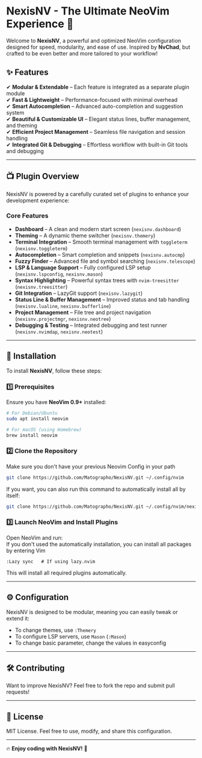 # NexisNV - The Ultimate NeoVim Experience 🚀

Welcome to **NexisNV**, a powerful and optimized NeoVim configuration designed for speed, modularity, and ease of use. Inspired by **NvChad**, but crafted to be even better and more tailored to your workflow!  

## ✨ Features  

✔ **Modular & Extendable** – Each feature is integrated as a separate plugin module  
✔ **Fast & Lightweight** – Performance-focused with minimal overhead  
✔ **Smart Autocompletion** – Advanced auto-completion and suggestion system  
✔ **Beautiful & Customizable UI** – Elegant status lines, buffer management, and theming  
✔ **Efficient Project Management** – Seamless file navigation and session handling  
✔ **Integrated Git & Debugging** – Effortless workflow with built-in Git tools and debugging  

---

## 📺 Plugin Overview  

NexisNV is powered by a carefully curated set of plugins to enhance your development experience:  

### Core Features  
- **Dashboard** – A clean and modern start screen (`nexisnv.dashboard`)  
- **Theming** – A dynamic theme switcher (`nexisnv.themery`)  
- **Terminal Integration** – Smooth terminal management with `toggleterm` (`nexisnv.toggleterm`)  
- **Autocompletion** – Smart completion and snippets (`nexisnv.autocmp`)  
- **Fuzzy Finder** – Advanced file and symbol searching (`nexisnv.telescope`)  
- **LSP & Language Support** – Fully configured LSP setup (`nexisnv.lspconfig`, `nexisnv.mason`)  
- **Syntax Highlighting** – Powerful syntax trees with `nvim-treesitter` (`nexisnv.treesitter`)  
- **Git Integration** – LazyGit support (`nexisnv.lazygit`)  
- **Status Line & Buffer Management** – Improved status and tab handling (`nexisnv.lualine`, `nexisnv.bufferline`)  
- **Project Management** – File tree and project navigation (`nexisnv.projectmgr`, `nexisnv.neotree`)  
- **Debugging & Testing** – Integrated debugging and test runner (`nexisnv.nvimdap`, `nexisnv.neotest`)  

---

## 🚀 Installation  

To install **NexisNV**, follow these steps:  

### 1️⃣ Prerequisites  

Ensure you have **NeoVim 0.9+** installed:  

```sh
# For Debian/Ubuntu
sudo apt install neovim

# For macOS (using Homebrew)
brew install neovim
```

### 2️⃣ Clone the Repository  
Make sure you don't have your previous Neovim Config in your path
```sh
git clone https://github.com/Matographo/NexisNV.git ~/.config/nvim
```

If you want, you can also run this command to automatically install all by itself:
```sh
git clone https://github.com/Matographo/NexisNV.git ~/.config/nvim/nexisnv && bash ~/.config/nvim/nexisnv/install.sh
```

### 3️⃣ Launch NeoVim and Install Plugins  

Open NeoVim and run:  
If you don't used the automatically installation, you can install all packages by entering Vim
```vim
:Lazy sync   # If using lazy.nvim
```

This will install all required plugins automatically.  

---

## ⚙️ Configuration  

NexisNV is designed to be modular, meaning you can easily tweak or extend it:  

- To change themes, use `:Themery`  
- To configure LSP servers, use `Mason` (`:Mason`)  
- To change basic parameter, change the values in easyconfig

---

## 🛠️ Contributing  

Want to improve NexisNV? Feel free to fork the repo and submit pull requests!  

---

## 🐝 License  

MIT License. Feel free to use, modify, and share this configuration.  

---

🔥 **Enjoy coding with NexisNV!** 🚀  

